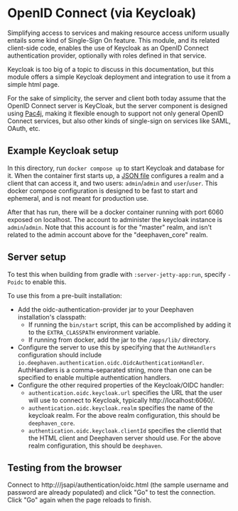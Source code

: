 # OpenID Connect (via Keycloak)
Simplifying access to services and making resource access uniform usually entails some kind of Single-Sign On feature.
This module, and its related client-side code, enables the use of Keycloak as an OpenID Connect authentication provider,
optionally with roles defined in that service.

Keycloak is too big of a topic to discuss in this documentation, but this module offers a simple Keycloak deployment
and integration to use it from a simple html page.

For the sake of simplicity, the server and client both today assume that the OpenID Connect server is KeyCloak, but the
server component is designed using [Pac4j](https://www.pac4j.org/), making it flexible enough to support not only
general OpenID Connect services, but also other kinds of single-sign on services like SAML, OAuth, etc.

## Example Keycloak setup
In this directory, run `docker compose up` to start Keycloak and database for it. When the container first starts up, a
[JSON file](deephaven_realm.json) configures a realm and a client that can access it, and two users: `admin`/`admin` and
`user`/`user`. This docker compose configuration is designed to be fast to start and ephemeral, and is not meant for
production use.

After that has run, there will be a docker container running with port 6060 exposed on localhost. The account to
administer the keycloak instance is `admin`/`admin`. Note that this account is for the "master" realm, and isn't related
to the admin account above for the "deephaven_core" realm.

## Server setup
To test this when building from gradle with `:server-jetty-app:run`, specify `-Poidc` to enable this.

To use this from a pre-built installation:
* Add the oidc-authentication-provider jar to your Deephaven installation's classpath:
    * If running the `bin/start` script, this can be accomplished by adding it to the `EXTRA_CLASSPATH` environment variable.
    * If running from docker, add the jar to the `/apps/lib/` directory.
* Configure the server to use this by specifying that the `AuthHandlers` configuration should include
  `io.deephaven.authentication.oidc.OidcAuthenticationHandler`. AuthHandlers is a comma-separated string, more than one
  can be specified to enable multiple authentication handlers.
* Configure the other required properties of the Keycloak/OIDC handler:
    * `authentication.oidc.keycloak.url` specifies the URL that the user will use to connect to Keycloak, typically
       http://localhost:6060/.
    * `authentication.oidc.keycloak.realm` specifies the name of the keycloak realm. For the above realm configuration,
      this should be `deephaven_core`.
    * `authentication.oidc.keycloak.clientId` specifies the clientId that the HTML client and Deephaven server should
      use. For the above realm configuration, this should be `deephaven`.

## Testing from the browser
Connect to http://<server-hostname>/jsapi/authentication/oidc.html (the sample username and password are already
populated) and click "Go" to test the connection. Click "Go" again when the page reloads to finish.
